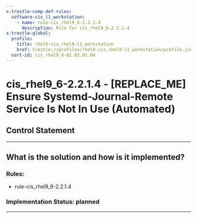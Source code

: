 ```yaml
---
x-trestle-comp-def-rules:
  software-cis_l1_workstation:
    - name: rule-cis_rhel9_6-2.2.1.4
      description: Rule for cis_rhel9_6-2.2.1.4
x-trestle-global:
  profile:
    title: rhel9-cis_rhel9-l1_workstation
    href: trestle://profiles/rhel9-cis_rhel9-l1_workstation/profile.json
  sort-id: cis_rhel9_6-02.02.01.04
---
```


# cis_rhel9_6-2.2.1.4 - \[REPLACE_ME\] Ensure Systemd-Journal-Remote Service Is Not In Use (Automated)

## Control Statement

______________________________________________________________________

## What is the solution and how is it implemented?

<!-- For implementation status enter one of: implemented, partial, planned, alternative, not-applicable -->

<!-- Note that the list of rules under ### Rules: is read-only and changes will not be captured after assembly to JSON -->

<!-- Add control implementation description here for control: cis_rhel9_6-2.2.1.4 -->

### Rules:

  - rule-cis_rhel9_6-2.2.1.4

### Implementation Status: planned

______________________________________________________________________
